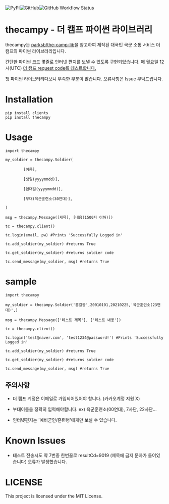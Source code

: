 ![PyPI](https://img.shields.io/pypi/v/thecampy?style=for-the-badge)![GitHub](https://img.shields.io/github/license/lewisleedev/thecampy?style=for-the-badge)![GitHub Workflow Status](https://img.shields.io/github/workflow/status/lewisleedev/thecampy/%EB%8D%94%EC%BA%A0%ED%94%84%20response%20%ED%99%95%EC%9D%B8?label=Response&style=for-the-badge)

# thecampy - 더 캠프 파이썬 라이브러리


thecampy는 [parksb/the-camp-lib](https://github.com/parksb/the-camp-lib)을 참고하여 제작된 대국민 국군 소통 서비스 더 캠프의 파이썬 라이브러리입니다. 

 간단한 파이썬 코드 몇줄로 인터넷 편지를 보낼 수 있도록 구현되었습니다. 매 월요일 12시(UTC) [더 캠프 request code를 테스트합니다.](https://github.com/lewisleedev/thecampy/actions)

첫 파이썬 라이브러리다보니 부족한 부분이 많습니다. 오류사항은 Issue 부탁드립니다.

# Installation

  
    pip install clients
    pip install thecampy

  

# Usage

  

    import thecampy

    my_soldier = thecampy.Soldier(

            [이름],

            [생일(yyyymmdd)],

            [입대일(yyyymmdd)],

            [부대(육군훈련소(30연대)],

    )

    msg = thecampy.Message([제목], [내용(1500자 이하)])

    tc = thecampy.client()

    tc.login(email, pw) #Prints 'Successfully Logged in'

    tc.add_soldier(my_soldier) #returns True

    tc.get_soldier(my_soldier) #returns soldier code

    tc.send_message(my_soldier, msg) #returns True

# sample
    import thecampy

    my_soldier = thecampy.Soldier('홍길동',20010101,20210225,'육군훈련소(23연대)',)

    msg = thecampy.Message(['테스트 제목'], ['테스트 내용'])

    tc = thecampy.client()

    tc.login('test@naver.com', 'test1234@password!') #Prints 'Successfully Logged in'

    tc.add_soldier(my_soldier) #returns True

    tc.get_soldier(my_soldier) #returns soldier code

    tc.send_message(my_soldier, msg) #returns True
  

## 주의사항

- 더 캠프 계정은 이메일로 가입되어있어야 합니다. (카카오계정 지원 X)

- 부대이름을 정확히 입력해야합니다. ex) 육군훈련소(00연대), 7사단, 22사단...

- 인터넷편지는 '예비군인/훈련병'에게만 보낼 수 있습니다.

  

# Known Issues

- 테스트 전송시도 약 7번중 한번꼴로 resultCd=9019 (제목에 금지 문자가 들어있습니다) 오류가 발생했습니다.

  

# LICENSE

This project is licensed under the MIT License.
